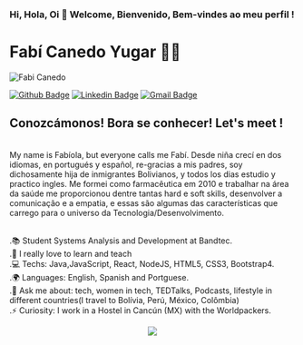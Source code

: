### Hi, Hola, Oi 👋 Welcome, Bienvenido, Bem-vindes ao meu perfil !

<!--
**Fabicaneyu/Fabicaneyu** is a ✨ _special_ ✨ repository because its `README.md` (this file) appears on your GitHub profile.

 [<img src="https://drive.google.com/file/d/1CKzyia3mXXhgLxZCrYIVqU2CjAeEwA34/view?usp=sharing" width=115 > <br> <sub> Fabí Canedo </sub>](https://www.linkedin.com/in/fabicanedo/) 
 
Here are some ideas to get you started:

- 🔭 I’m currently working on ...
- 🌱 I’m currently learning ...
- 👯 I’m looking to collaborate on ...
- 🤔 I’m looking for help with ...
- 💬 Ask me about ...
- 📫 How to reach me: ...
- 😄 Pronouns: ...
- ⚡ Fun fact: ...
-->

# Fabí Canedo Yugar :woman_technologist:

<p align="left"> <img src="https://komarev.com/ghpvc/?username=Fabicaneyu" alt="Fabi Canedo" /> </p>


[![Github Badge](https://img.shields.io/badge/-Github-000?style=flat-square&logo=Github&logoColor=white&link=https://github.com/Fabicaneyu)](https://github.com/Fabicaneyu)
[![Linkedin Badge](https://img.shields.io/badge/-LinkedIn-blue?style=flat-square&logo=Linkedin&logoColor=white&link=https://www.linkedin.com/in/fabicanedo/)](https://www.linkedin.com/in/fabicanedo/)
[![Gmail Badge](https://img.shields.io/badge/-Gmail-c14438?style=flat-square&logo=Gmail&logoColor=white&link=mailto:fabicaneyu@gmail.com)](mailto:fabicaneyu@gmail.com/)
<br/>
## Conozcámonos! Bora se conhecer! Let's meet ! 
<br/>
My name is Fabíola, but everyone calls me Fabí. Desde niña crecí en dos idiomas, en portugués y español, re-gracias a mis padres, soy dichosamente hija de inmigrantes Bolivianos, y todos los dias estudio y practico ingles.  Me formei como farmacêutica em 2010 e trabalhar na área da saúde me proporcionou dentre tantas hard e soft skills, desenvolver a comunicação e a empatia, e essas são algumas das características que carrego para o universo da Tecnologia/Desenvolvimento.     

<br/>.📚  Student Systems Analysis and Development at Bandtec.
<br/>.💙  I really love to learn and teach
<br/>.💻  Techs: Java,JavaScript, React, NodeJS, HTML5, CSS3, Bootstrap4.
<br/>.🌍  Languages: English, Spanish and Portguese.
<br/>.💬  Ask me about: tech, women in tech, TEDTalks, Podcasts, lifestyle in different countries(I travel to Bolívia, Perú, México, Colômbia)
<br/> .⚡ Curiosity: I work in a Hostel in Cancún (MX) with the Worldpackers.
</br>
<p align="center"> 
 <a><img src="https://github-readme-stats.vercel.app/api?username=fabicaneyu&show_icons=true&theme=graywhite" /></a>
</p> 
